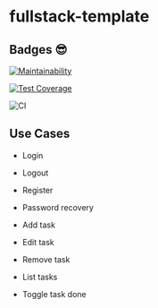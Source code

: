 # fullstack-template

## Badges 😎

[![Maintainability](https://api.codeclimate.com/v1/badges/33725b82e00ea8dba002/maintainability)](https://codeclimate.com/github/douglasselias/fullstack-template/maintainability)

[![Test Coverage](https://api.codeclimate.com/v1/badges/33725b82e00ea8dba002/test_coverage)](https://codeclimate.com/github/douglasselias/fullstack-template/test_coverage)

![CI](https://github.com/douglasselias/fullstack-template/workflows/CI/badge.svg)

## Use Cases

- Login
- Logout
- Register
- Password recovery

- Add task
- Edit task
- Remove task
- List tasks
- Toggle task done
